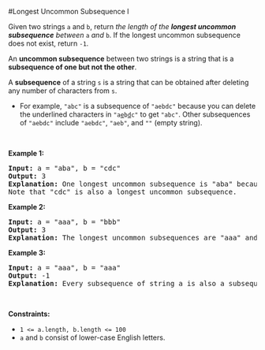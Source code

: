 #Longest Uncommon Subsequence I
<p>Given two strings <code>a</code> and <code>b</code>, return <em>the length of the <strong>longest uncommon subsequence</strong> between </em><code>a</code> <em>and</em> <code>b</code>. If the longest uncommon subsequence does not exist, return <code>-1</code>.</p>
<p>An <strong>uncommon subsequence</strong> between two strings is a string that is a <strong>subsequence of one but not the other</strong>.</p>
<p>A <strong>subsequence</strong> of a string <code>s</code> is a string that can be obtained after deleting any number of characters from <code>s</code>.</p>
<ul>
<li>For example, <code>"abc"</code> is a subsequence of <code>"aebdc"</code> because you can delete the underlined characters in <code>"a<u>e</u>b<u>d</u>c"</code> to get <code>"abc"</code>. Other subsequences of <code>"aebdc"</code> include <code>"aebdc"</code>, <code>"aeb"</code>, and <code>""</code> (empty string).</li>
</ul>
<p> </p>
<p><strong class="example">Example 1:</strong></p>
<pre><strong>Input:</strong> a = "aba", b = "cdc"
<strong>Output:</strong> 3
<strong>Explanation:</strong> One longest uncommon subsequence is "aba" because "aba" is a subsequence of "aba" but not "cdc".
Note that "cdc" is also a longest uncommon subsequence.
</pre>
<p><strong class="example">Example 2:</strong></p>
<pre><strong>Input:</strong> a = "aaa", b = "bbb"
<strong>Output:</strong> 3
<strong>Explanation:</strong> The longest uncommon subsequences are "aaa" and "bbb".
</pre>
<p><strong class="example">Example 3:</strong></p>
<pre><strong>Input:</strong> a = "aaa", b = "aaa"
<strong>Output:</strong> -1
<strong>Explanation:</strong> Every subsequence of string a is also a subsequence of string b. Similarly, every subsequence of string b is also a subsequence of string a.
</pre>
<p> </p>
<p><strong>Constraints:</strong></p>
<ul>
<li><code>1 &lt;= a.length, b.length &lt;= 100</code></li>
<li><code>a</code> and <code>b</code> consist of lower-case English letters.</li>
</ul>
